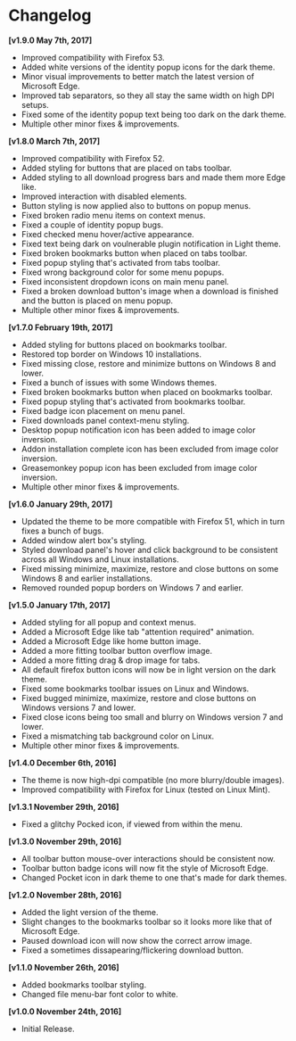 # Changelog

**[v1.9.0 May 7th, 2017]**

* Improved compatibility with Firefox 53.
* Added white versions of the identity popup icons for the dark theme.
* Minor visual improvements to better match the latest version of Microsoft Edge.
* Improved tab separators, so they all stay the same width on high DPI setups.
* Fixed some of the identity popup text being too dark on the dark theme.
* Multiple other minor fixes & improvements.

**[v1.8.0 March 7th, 2017]**

* Improved compatibility with Firefox 52.
* Added styling for buttons that are placed on tabs toolbar.
* Added styling to all download progress bars and made them more Edge like.
* Improved interaction with disabled elements.
* Button styling is now applied also to buttons on popup menus.
* Fixed broken radio menu items on context menus.
* Fixed a couple of identity popup bugs.
* Fixed checked menu hover/active appearance.
* Fixed text being dark on voulnerable plugin notification in Light theme.
* Fixed broken bookmarks button when placed on tabs toolbar.
* Fixed popup styling that's activated from tabs toolbar.
* Fixed wrong background color for some menu popups.
* Fixed inconsistent dropdown icons on main menu panel.
* Fixed a broken download button's image when a download is finished and the button is placed on menu popup.
* Multiple other minor fixes & improvements.

**[v1.7.0 February 19th, 2017]**

* Added styling for buttons placed on bookmarks toolbar.
* Restored top border on Windows 10 installations.
* Fixed missing close, restore and minimize buttons on Windows 8 and lower.
* Fixed a bunch of issues with some Windows themes.
* Fixed broken bookmarks button when placed on bookmarks toolbar.
* Fixed popup styling that's activated from bookmarks toolbar.
* Fixed badge icon placement on menu panel.
* Fixed downloads panel context-menu styling.
* Desktop popup notification icon has been added to image color inversion.
* Addon installation complete icon has been excluded from image color inversion.
* Greasemonkey popup icon has been excluded from image color inversion.
* Multiple other minor fixes & improvements.

**[v1.6.0 January 29th, 2017]**

* Updated the theme to be more compatible with Firefox 51, which in turn fixes a bunch of bugs.
* Added window alert box's styling.
* Styled download panel's hover and click background to be consistent across all Windows and Linux installations.
* Fixed missing minimize, maximize, restore and close buttons on some Windows 8 and earlier installations.
* Removed rounded popup borders on Windows 7 and earlier.

**[v1.5.0 January 17th, 2017]**

* Added styling for all popup and context menus.
* Added a Microsoft Edge like tab "attention required" animation.
* Added a Microsoft Edge like home button image.
* Added a more fitting toolbar button overflow image.
* Added a more fitting drag & drop image for tabs.
* All default firefox button icons will now be in light version on the dark theme.
* Fixed some bookmarks toolbar issues on Linux and Windows.
* Fixed bugged minimize, maximize, restore and close buttons on Windows versions 7 and lower.
* Fixed close icons being too small and blurry on Windows version 7 and lower.
* Fixed a mismatching tab background color on Linux.
* Multiple other minor fixes & improvements.

**[v1.4.0 December 6th, 2016]**

* The theme is now high-dpi compatible (no more blurry/double images).
* Improved compatibility with Firefox for Linux (tested on Linux Mint).

**[v1.3.1 November 29th, 2016]**

* Fixed a glitchy Pocked icon, if viewed from within the menu.

**[v1.3.0 November 29th, 2016]**

* All toolbar button mouse-over interactions should be consistent now.
* Toolbar button badge icons will now fit the style of Microsoft Edge.
* Changed Pocket icon in dark theme to one that's made for dark themes.

**[v1.2.0 November 28th, 2016]**

* Added the light version of the theme.
* Slight changes to the bookmarks toolbar so it looks more like that of Microsoft Edge.
* Paused download icon will now show the correct arrow image.
* Fixed a sometimes dissapearing/flickering download button.

**[v1.1.0 November 26th, 2016]**

* Added bookmarks toolbar styling.
* Changed file menu-bar font color to white.

**[v1.0.0 November 24th, 2016]**

* Initial Release.